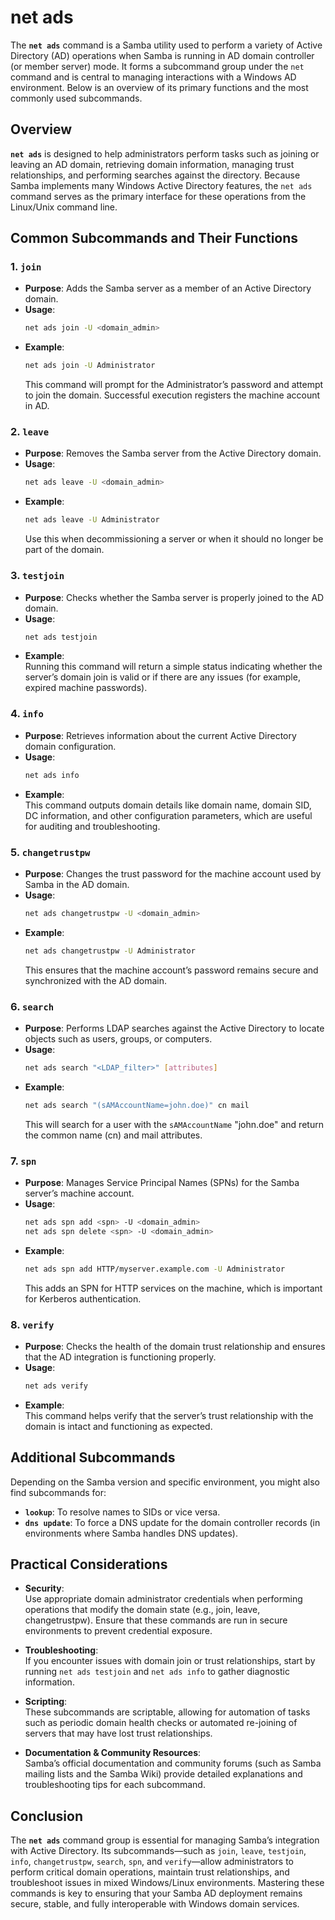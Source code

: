 # net ads
The **`net ads`** command is a Samba utility used to perform a variety of Active Directory (AD) operations when Samba is running in AD domain controller (or member server) mode. It forms a subcommand group under the `net` command and is central to managing interactions with a Windows AD environment. Below is an overview of its primary functions and the most commonly used subcommands.

## Overview

**`net ads`** is designed to help administrators perform tasks such as joining or leaving an AD domain, retrieving domain information, managing trust relationships, and performing searches against the directory. Because Samba implements many Windows Active Directory features, the `net ads` command serves as the primary interface for these operations from the Linux/Unix command line.

## Common Subcommands and Their Functions

### 1. **`join`**
- **Purpose**: Adds the Samba server as a member of an Active Directory domain.
- **Usage**:  
  ```bash
  net ads join -U <domain_admin>
  ```
- **Example**:  
  ```bash
  net ads join -U Administrator
  ```
  This command will prompt for the Administrator’s password and attempt to join the domain. Successful execution registers the machine account in AD.

### 2. **`leave`**
- **Purpose**: Removes the Samba server from the Active Directory domain.
- **Usage**:  
  ```bash
  net ads leave -U <domain_admin>
  ```
- **Example**:  
  ```bash
  net ads leave -U Administrator
  ```
  Use this when decommissioning a server or when it should no longer be part of the domain.

### 3. **`testjoin`**
- **Purpose**: Checks whether the Samba server is properly joined to the AD domain.
- **Usage**:  
  ```bash
  net ads testjoin
  ```
- **Example**:  
  Running this command will return a simple status indicating whether the server’s domain join is valid or if there are any issues (for example, expired machine passwords).

### 4. **`info`**
- **Purpose**: Retrieves information about the current Active Directory domain configuration.
- **Usage**:  
  ```bash
  net ads info
  ```
- **Example**:  
  This command outputs domain details like domain name, domain SID, DC information, and other configuration parameters, which are useful for auditing and troubleshooting.

### 5. **`changetrustpw`**
- **Purpose**: Changes the trust password for the machine account used by Samba in the AD domain.
- **Usage**:  
  ```bash
  net ads changetrustpw -U <domain_admin>
  ```
- **Example**:  
  ```bash
  net ads changetrustpw -U Administrator
  ```
  This ensures that the machine account’s password remains secure and synchronized with the AD domain.

### 6. **`search`**
- **Purpose**: Performs LDAP searches against the Active Directory to locate objects such as users, groups, or computers.
- **Usage**:  
  ```bash
  net ads search "<LDAP_filter>" [attributes]
  ```
- **Example**:  
  ```bash
  net ads search "(sAMAccountName=john.doe)" cn mail
  ```
  This will search for a user with the `sAMAccountName` "john.doe" and return the common name (cn) and mail attributes.

### 7. **`spn`**
- **Purpose**: Manages Service Principal Names (SPNs) for the Samba server’s machine account.
- **Usage**:  
  ```bash
  net ads spn add <spn> -U <domain_admin>
  net ads spn delete <spn> -U <domain_admin>
  ```
- **Example**:  
  ```bash
  net ads spn add HTTP/myserver.example.com -U Administrator
  ```
  This adds an SPN for HTTP services on the machine, which is important for Kerberos authentication.

### 8. **`verify`**
- **Purpose**: Checks the health of the domain trust relationship and ensures that the AD integration is functioning properly.
- **Usage**:  
  ```bash
  net ads verify
  ```
- **Example**:  
  This command helps verify that the server’s trust relationship with the domain is intact and functioning as expected.

## Additional Subcommands

Depending on the Samba version and specific environment, you might also find subcommands for:
- **`lookup`**: To resolve names to SIDs or vice versa.
- **`dns update`**: To force a DNS update for the domain controller records (in environments where Samba handles DNS updates).


## Practical Considerations

- **Security**:  
  Use appropriate domain administrator credentials when performing operations that modify the domain state (e.g., join, leave, changetrustpw). Ensure that these commands are run in secure environments to prevent credential exposure.

- **Troubleshooting**:  
  If you encounter issues with domain join or trust relationships, start by running `net ads testjoin` and `net ads info` to gather diagnostic information.

- **Scripting**:  
  These subcommands are scriptable, allowing for automation of tasks such as periodic domain health checks or automated re-joining of servers that may have lost trust relationships.

- **Documentation & Community Resources**:  
  Samba’s official documentation and community forums (such as Samba mailing lists and the Samba Wiki) provide detailed explanations and troubleshooting tips for each subcommand.

## Conclusion

The **`net ads`** command group is essential for managing Samba’s integration with Active Directory. Its subcommands—such as `join`, `leave`, `testjoin`, `info`, `changetrustpw`, `search`, `spn`, and `verify`—allow administrators to perform critical domain operations, maintain trust relationships, and troubleshoot issues in mixed Windows/Linux environments. Mastering these commands is key to ensuring that your Samba AD deployment remains secure, stable, and fully interoperable with Windows domain services.
